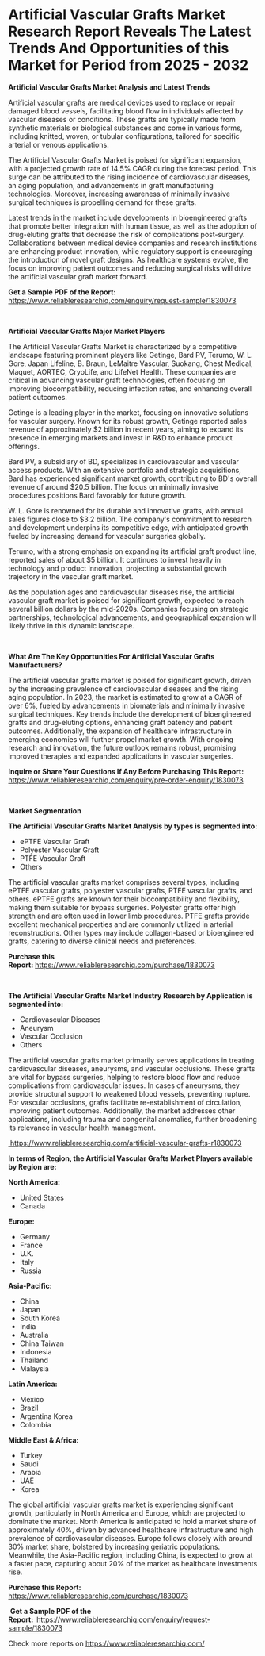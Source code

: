 <p><h1>Artificial Vascular Grafts Market Research Report Reveals The Latest Trends And Opportunities of this Market for Period from 2025 - 2032</h1></p><p><strong>Artificial Vascular Grafts Market Analysis and Latest Trends</strong></p>
<p><p>Artificial vascular grafts are medical devices used to replace or repair damaged blood vessels, facilitating blood flow in individuals affected by vascular diseases or conditions. These grafts are typically made from synthetic materials or biological substances and come in various forms, including knitted, woven, or tubular configurations, tailored for specific arterial or venous applications.</p><p>The Artificial Vascular Grafts Market is poised for significant expansion, with a projected growth rate of 14.5% CAGR during the forecast period. This surge can be attributed to the rising incidence of cardiovascular diseases, an aging population, and advancements in graft manufacturing technologies. Moreover, increasing awareness of minimally invasive surgical techniques is propelling demand for these grafts.</p><p>Latest trends in the market include developments in bioengineered grafts that promote better integration with human tissue, as well as the adoption of drug-eluting grafts that decrease the risk of complications post-surgery. Collaborations between medical device companies and research institutions are enhancing product innovation, while regulatory support is encouraging the introduction of novel graft designs. As healthcare systems evolve, the focus on improving patient outcomes and reducing surgical risks will drive the artificial vascular graft market forward.</p></p>
<p><strong>Get a Sample PDF of the Report:&nbsp;</strong> <a href="https://www.reliableresearchiq.com/enquiry/request-sample/1830073?utm_campaign=2301&utm_medium=2&utm_source=Github&utm_content=ia&utm_term=05032025&utm_id=artificial-vascular-grafts">https://www.reliableresearchiq.com/enquiry/request-sample/1830073</a></p>
<p>&nbsp;</p>
<p><strong>Artificial Vascular Grafts Major Market Players</strong></p>
<p><p>The Artificial Vascular Grafts Market is characterized by a competitive landscape featuring prominent players like Getinge, Bard PV, Terumo, W. L. Gore, Japan Lifeline, B. Braun, LeMaitre Vascular, Suokang, Chest Medical, Maquet, AORTEC, CryoLife, and LifeNet Health. These companies are critical in advancing vascular graft technologies, often focusing on improving biocompatibility, reducing infection rates, and enhancing overall patient outcomes.</p><p>Getinge is a leading player in the market, focusing on innovative solutions for vascular surgery. Known for its robust growth, Getinge reported sales revenue of approximately $2 billion in recent years, aiming to expand its presence in emerging markets and invest in R&D to enhance product offerings.</p><p>Bard PV, a subsidiary of BD, specializes in cardiovascular and vascular access products. With an extensive portfolio and strategic acquisitions, Bard has experienced significant market growth, contributing to BD's overall revenue of around $20.5 billion. The focus on minimally invasive procedures positions Bard favorably for future growth.</p><p>W. L. Gore is renowned for its durable and innovative grafts, with annual sales figures close to $3.2 billion. The company's commitment to research and development underpins its competitive edge, with anticipated growth fueled by increasing demand for vascular surgeries globally.</p><p>Terumo, with a strong emphasis on expanding its artificial graft product line, reported sales of about $5 billion. It continues to invest heavily in technology and product innovation, projecting a substantial growth trajectory in the vascular graft market.</p><p>As the population ages and cardiovascular diseases rise, the artificial vascular graft market is poised for significant growth, expected to reach several billion dollars by the mid-2020s. Companies focusing on strategic partnerships, technological advancements, and geographical expansion will likely thrive in this dynamic landscape.</p></p>
<p>&nbsp;</p>
<p><strong>What Are The Key Opportunities For Artificial Vascular Grafts Manufacturers?</strong></p>
<p><p>The artificial vascular grafts market is poised for significant growth, driven by the increasing prevalence of cardiovascular diseases and the rising aging population. In 2023, the market is estimated to grow at a CAGR of over 6%, fueled by advancements in biomaterials and minimally invasive surgical techniques. Key trends include the development of bioengineered grafts and drug-eluting options, enhancing graft patency and patient outcomes. Additionally, the expansion of healthcare infrastructure in emerging economies will further propel market growth. With ongoing research and innovation, the future outlook remains robust, promising improved therapies and expanded applications in vascular surgeries.</p></p>
<p><strong>Inquire or Share Your Questions If Any Before Purchasing This Report:</strong> <a href="https://www.reliableresearchiq.com/enquiry/pre-order-enquiry/1830073?utm_campaign=2301&utm_medium=2&utm_source=Github&utm_content=ia&utm_term=05032025&utm_id=artificial-vascular-grafts">https://www.reliableresearchiq.com/enquiry/pre-order-enquiry/1830073</a></p>
<p>&nbsp;</p>
<p><strong>Market Segmentation</strong></p>
<p><strong>The Artificial Vascular Grafts Market Analysis by types is segmented into:</strong></p>
<p><ul><li>ePTFE Vascular Graft</li><li>Polyester Vascular Graft</li><li>PTFE Vascular Graft</li><li>Others</li></ul></p>
<p><p>The artificial vascular grafts market comprises several types, including ePTFE vascular grafts, polyester vascular grafts, PTFE vascular grafts, and others. ePTFE grafts are known for their biocompatibility and flexibility, making them suitable for bypass surgeries. Polyester grafts offer high strength and are often used in lower limb procedures. PTFE grafts provide excellent mechanical properties and are commonly utilized in arterial reconstructions. Other types may include collagen-based or bioengineered grafts, catering to diverse clinical needs and preferences.</p></p>
<p><strong>Purchase this Report:&nbsp;</strong><a href="https://www.reliableresearchiq.com/purchase/1830073?utm_campaign=2301&utm_medium=2&utm_source=Github&utm_content=ia&utm_term=05032025&utm_id=artificial-vascular-grafts">https://www.reliableresearchiq.com/purchase/1830073</a></p>
<p>&nbsp;</p>
<p><strong>The Artificial Vascular Grafts Market Industry Research by Application is segmented into:</strong></p>
<p><ul><li>Cardiovascular Diseases</li><li>Aneurysm</li><li>Vascular Occlusion</li><li>Others</li></ul></p>
<p><p>The artificial vascular grafts market primarily serves applications in treating cardiovascular diseases, aneurysms, and vascular occlusions. These grafts are vital for bypass surgeries, helping to restore blood flow and reduce complications from cardiovascular issues. In cases of aneurysms, they provide structural support to weakened blood vessels, preventing rupture. For vascular occlusions, grafts facilitate re-establishment of circulation, improving patient outcomes. Additionally, the market addresses other applications, including trauma and congenital anomalies, further broadening its relevance in vascular health management.</p></p>
<p><a href="https://www.reliableresearchiq.com/artificial-vascular-grafts-r1830073?utm_campaign=2301&utm_medium=2&utm_source=Github&utm_content=ia&utm_term=05032025&utm_id=artificial-vascular-grafts">&nbsp;https://www.reliableresearchiq.com/artificial-vascular-grafts-r1830073</a></p>
<p><strong>In terms of Region, the Artificial Vascular Grafts Market Players available by Region are:</strong></p>
<p>
    <p> <strong> North America: </strong>
        <ul>
            <li>United States</li>
            <li>Canada</li>
        </ul>
        </p> 
    <p> <strong> Europe: </strong>
        <ul>
            <li>Germany</li>
            <li>France</li>
            <li>U.K.</li>
            <li>Italy</li>
            <li>Russia</li>
        </ul>
        </p> 
    <p> <strong> Asia-Pacific: </strong>
        <ul>
            <li>China</li>
            <li>Japan</li>
            <li>South Korea</li>
            <li>India</li>
            <li>Australia</li>
            <li>China Taiwan</li>
            <li>Indonesia</li>
            <li>Thailand</li>
            <li>Malaysia</li>
        </ul>
        </p> 
    <p> <strong> Latin America: </strong>
        <ul>
            <li>Mexico</li>
            <li>Brazil</li>
            <li>Argentina Korea</li>
            <li>Colombia</li>
        </ul>
        </p> 
    <p> <strong> Middle East & Africa: </strong>
        <ul>
            <li>Turkey</li>
            <li>Saudi</li>
            <li>Arabia</li>
            <li>UAE</li>
            <li>Korea</li>
        </ul>
    </p>
    </p>
<p><p>The global artificial vascular grafts market is experiencing significant growth, particularly in North America and Europe, which are projected to dominate the market. North America is anticipated to hold a market share of approximately 40%, driven by advanced healthcare infrastructure and high prevalence of cardiovascular diseases. Europe follows closely with around 30% market share, bolstered by increasing geriatric populations. Meanwhile, the Asia-Pacific region, including China, is expected to grow at a faster pace, capturing about 20% of the market as healthcare investments rise.</p></p>
<p><strong>Purchase this Report: </strong><a href="https://www.reliableresearchiq.com/purchase/1830073?utm_campaign=2301&utm_medium=2&utm_source=Github&utm_content=ia&utm_term=05032025&utm_id=artificial-vascular-grafts">https://www.reliableresearchiq.com/purchase/1830073</a></p>
<p>&nbsp;<strong>Get a Sample PDF of the Report:&nbsp;&nbsp;</strong><a href="https://www.reliableresearchiq.com/enquiry/request-sample/1830073?utm_campaign=2301&utm_medium=2&utm_source=Github&utm_content=ia&utm_term=05032025&utm_id=artificial-vascular-grafts">https://www.reliableresearchiq.com/enquiry/request-sample/1830073</a></p>
<p><strong></strong></p>
<p>Check more reports on <a href="https://www.reliableresearchiq.com/?utm_campaign=2301&utm_medium=2&utm_source=Github&utm_content=ia&utm_term=05032025&utm_id=artificial-vascular-grafts">https://www.reliableresearchiq.com/</a></p>